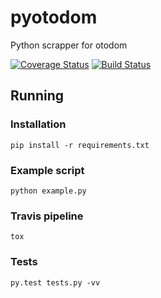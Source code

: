 # pyotodom
Python scrapper for otodom

[![Coverage Status](https://coveralls.io/repos/github/limebrains/pyotodom/badge.svg?branch=master)](https://coveralls.io/github/limebrains/pyotodom?branch=master)
[![Build Status](https://travis-ci.org/limebrains/pyotodom.svg?branch=master)](https://travis-ci.org/limebrains/pyotodom)


## Running 

### Installation

```
pip install -r requirements.txt
```

### Example script
```
python example.py
```

### Travis pipeline
```
tox
```

### Tests
```
py.test tests.py -vv
```




